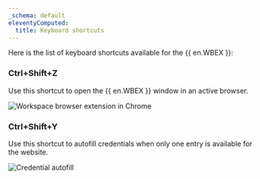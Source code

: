 ```yaml
---
_schema: default
eleventyComputed:
  title: Keyboard shortcuts
---
```

Here is the list of keyboard shortcuts available for the {{ en.WBEX }}:

### Ctrl+Shift+Z

Use this shortcut to open the {{ en.WBEX }} window in an active browser.

![Workspace browser extension in Chrome](https://cdnweb.devolutions.net/docs/WEBX4002_2024_2.png "Workspace browser extension in Chrome")

### Ctrl+Shift+Y

Use this shortcut to autofill credentials when only one entry is available for the website.

![Credential autofill](https://cdnweb.devolutions.net/docs/WEBX4003_2024_2.png "Credential autofill")